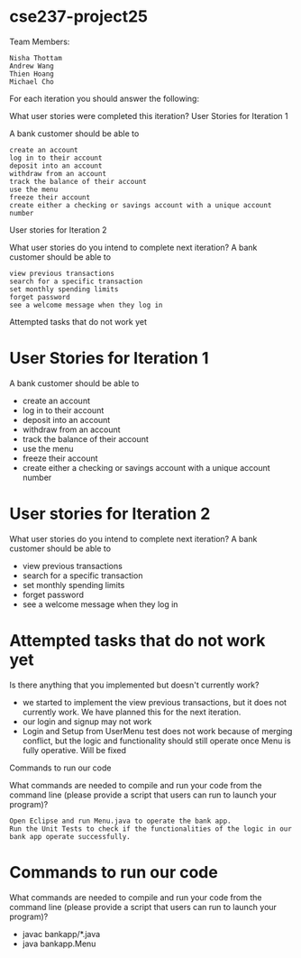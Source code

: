 # cse237-project25

Team Members:

    Nisha Thottam
    Andrew Wang
    Thien Hoang
    Michael Cho

For each iteration you should answer the following:

What user stories were completed this iteration?
User Stories for Iteration 1

A bank customer should be able to

    create an account
    log in to their account
    deposit into an account
    withdraw from an account
    track the balance of their account
    use the menu
    freeze their account
    create either a checking or savings account with a unique account number

User stories for Iteration 2

What user stories do you intend to complete next iteration? A bank customer should be able to

    view previous transactions
    search for a specific transaction
    set monthly spending limits
    forget password
    see a welcome message when they log in

Attempted tasks that do not work yet
# User Stories for Iteration 1
A bank customer should be able to 
- create an account
- log in to their account
- deposit into an account
- withdraw from an account
- track the balance of their account
- use the menu
- freeze their account
- create either a checking or savings account with a unique account number

# User stories for Iteration 2
What user stories do you intend to complete next iteration?
A bank customer should be able to 
- view previous transactions
- search for a specific transaction
- set monthly spending limits
- forget password
- see a welcome message when they log in

# Attempted tasks that do not work yet
Is there anything that you implemented but doesn't currently work?
- we started to implement the view previous transactions, but it does not currently work. We have planned this for the next iteration. 
- our login and signup may not work
- Login and Setup from UserMenu test does not work because of merging conflict, but the logic and functionality should still operate once Menu is fully operative. Will be fixed

Commands to run our code

What commands are needed to compile and run your code from the command line (please provide a script that users can run to launch your program)?

    Open Eclipse and run Menu.java to operate the bank app.
    Run the Unit Tests to check if the functionalities of the logic in our bank app operate successfully.
# Commands to run our code
What commands are needed to compile and run your code from the command line (please provide a script that users can run to launch your program)?
- javac bankapp/*.java
- java bankapp.Menu

